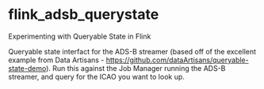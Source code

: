 # flink_adsb_querystate
Experimenting with Queryable State in Flink

Queryable state interfact for the ADS-B streamer (based off of the excellent example from
Data Artisans - https://github.com/dataArtisans/queryable-state-demo).  Run this against
the Job Manager running the ADS-B streamer, and query for the ICAO you want to 
look up.

